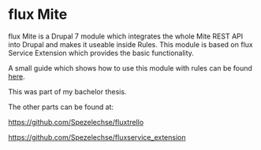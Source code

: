 flux Mite
========

flux Mite is a Drupal 7 module which integrates the whole Mite REST API into Drupal and makes it useable inside Rules. This module is based on flux Service Extension which provides the basic functionality.

A small guide which shows how to use this module with rules can be found [here](https://github.com/Spezelechse/fluxmite/blob/master/Fluxmite%20Rules%20Guide.pdf).

This was part of my bachelor thesis.

The other parts can be found at:

https://github.com/Spezelechse/fluxtrello

https://github.com/Spezelechse/fluxservice_extension
